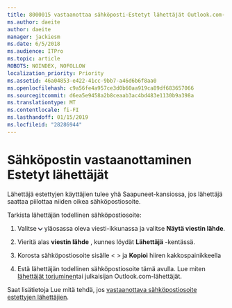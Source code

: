 ```yaml
---
title: 8000015 vastaanottaa sähköposti-Estetyt lähettäjät Outlook.com-
ms.author: daeite
author: daeite
manager: jackiesm
ms.date: 6/5/2018
ms.audience: ITPro
ms.topic: article
ROBOTS: NOINDEX, NOFOLLOW
localization_priority: Priority
ms.assetid: 46a04853-e422-41cc-9bb7-a46d6b6f8aa0
ms.openlocfilehash: c9a56fe4a957ce3d0b60aa919ca89df683657066
ms.sourcegitcommit: d6ea5e9458a2b8ceaab3ac4bd483e1130b9a398a
ms.translationtype: MT
ms.contentlocale: fi-FI
ms.lasthandoff: 01/15/2019
ms.locfileid: "28286944"
---
```

# <a name="receiving-email-from-blocked-senders"></a>Sähköpostin vastaanottaminen Estetyt lähettäjät

Lähettäjä estettyjen käyttäjien tulee yhä Saapuneet-kansiossa, jos lähettäjä saattaa piilottaa niiden oikea sähköpostiosoite.
  
Tarkista lähettäjän todellinen sähköpostiosoite:
  
1. Valitse ![toimintoja](media/11884972-7ebb-4afe-8b50-63efefb7cca8.png) yläosassa oleva viesti-ikkunassa ja valitse **Näytä viestin lähde**.
    
2. Vieritä alas **viestin lähde** , kunnes löydät **Lähettäjä** -kentässä. 
    
3. Korosta sähköpostiosoite sisälle \< \> ja **Kopioi** hiiren kakkospainikkeella
    
4. Estä lähettäjän todellinen sähköpostiosoite tämä avulla. Lue miten [lähettäjät torjuminen](https://support.office.com/article/afba1c94-77bb-4f50-8b85-057cf52f4d5e.aspx)tai julkaisijan Outlook.com-lähettäjät.
    
Saat lisätietoja Lue mitä tehdä, jos [vastaanottava sähköpostiosoite estettyjen lähettäjien](https://go.microsoft.com/fwlink/p/?linkid=2002011&amp;clcid=0x409).
  

